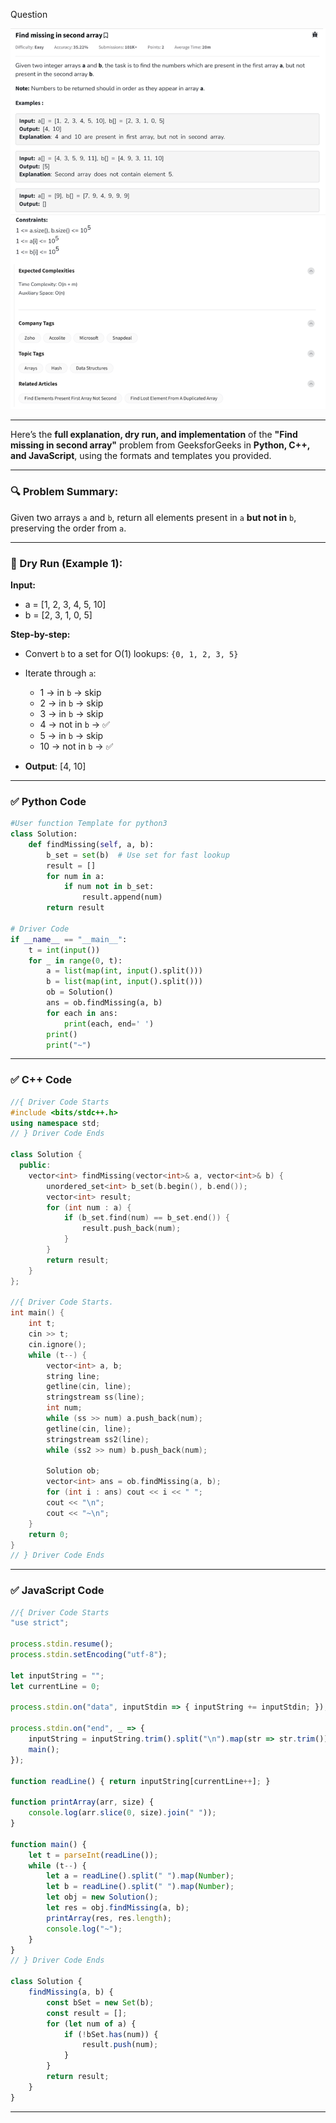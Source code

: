 Question

![Question](Question.png)

---

Here’s the **full explanation, dry run, and implementation** of the **"Find missing in second array"** problem from GeeksforGeeks in **Python, C++, and JavaScript**, using the formats and templates you provided.

---

### 🔍 Problem Summary:

Given two arrays `a` and `b`, return all elements present in `a` **but not in** `b`, preserving the order from `a`.

---

### 🧠 Dry Run (Example 1):

**Input:**

* a = \[1, 2, 3, 4, 5, 10]
* b = \[2, 3, 1, 0, 5]

**Step-by-step:**

* Convert `b` to a set for O(1) lookups: `{0, 1, 2, 3, 5}`
* Iterate through `a`:

  * 1 → in `b` → skip
  * 2 → in `b` → skip
  * 3 → in `b` → skip
  * 4 → not in `b` → ✅
  * 5 → in `b` → skip
  * 10 → not in `b` → ✅
* **Output**: \[4, 10]

---

### ✅ Python Code

```python
#User function Template for python3
class Solution:
    def findMissing(self, a, b):
        b_set = set(b)  # Use set for fast lookup
        result = []
        for num in a:
            if num not in b_set:
                result.append(num)
        return result

# Driver Code
if __name__ == "__main__":
    t = int(input())
    for _ in range(0, t):
        a = list(map(int, input().split()))
        b = list(map(int, input().split()))
        ob = Solution()
        ans = ob.findMissing(a, b)
        for each in ans:
            print(each, end=' ')
        print()
        print("~")
```

---

### ✅ C++ Code

```cpp
//{ Driver Code Starts
#include <bits/stdc++.h>
using namespace std;
// } Driver Code Ends

class Solution {
  public:
    vector<int> findMissing(vector<int>& a, vector<int>& b) {
        unordered_set<int> b_set(b.begin(), b.end());
        vector<int> result;
        for (int num : a) {
            if (b_set.find(num) == b_set.end()) {
                result.push_back(num);
            }
        }
        return result;
    }
};

//{ Driver Code Starts.
int main() {
    int t;
    cin >> t;
    cin.ignore();
    while (t--) {
        vector<int> a, b;
        string line;
        getline(cin, line);
        stringstream ss(line);
        int num;
        while (ss >> num) a.push_back(num);
        getline(cin, line);
        stringstream ss2(line);
        while (ss2 >> num) b.push_back(num);

        Solution ob;
        vector<int> ans = ob.findMissing(a, b);
        for (int i : ans) cout << i << " ";
        cout << "\n";
        cout << "~\n";
    }
    return 0;
}
// } Driver Code Ends
```

---

### ✅ JavaScript Code

```javascript
//{ Driver Code Starts
"use strict";

process.stdin.resume();
process.stdin.setEncoding("utf-8");

let inputString = "";
let currentLine = 0;

process.stdin.on("data", inputStdin => { inputString += inputStdin; });

process.stdin.on("end", _ => {
    inputString = inputString.trim().split("\n").map(str => str.trim());
    main();
});

function readLine() { return inputString[currentLine++]; }

function printArray(arr, size) {
    console.log(arr.slice(0, size).join(" "));
}

function main() {
    let t = parseInt(readLine());
    while (t--) {
        let a = readLine().split(" ").map(Number);
        let b = readLine().split(" ").map(Number);
        let obj = new Solution();
        let res = obj.findMissing(a, b);
        printArray(res, res.length);
        console.log("~");
    }
}
// } Driver Code Ends

class Solution {
    findMissing(a, b) {
        const bSet = new Set(b);
        const result = [];
        for (let num of a) {
            if (!bSet.has(num)) {
                result.push(num);
            }
        }
        return result;
    }
}
```

---
